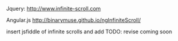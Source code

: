 Jquery:
http://www.infinite-scroll.com

Angular.js
http://binarymuse.github.io/ngInfiniteScroll/

insert jsfiddle of infinite scrolls and add TODO: revise coming soon
